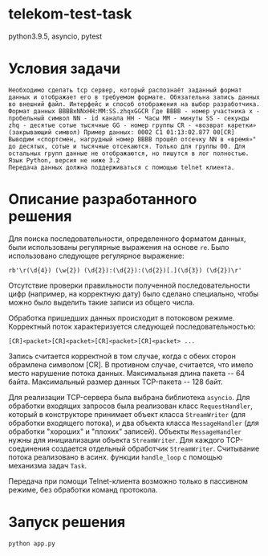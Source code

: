 # telekom-test-task
python3.9.5, asyncio, pytest
# Условия задачи
```
Необходимо сделать tcp сервер, который распознаёт заданный формат данных и отображает его в требуемом формате. Обязательна запись данных во внешний файл. Интерфейс и способ отображения на выбор разработчика. Формат данных BBBBxNNxHH:MM:SS.zhqxGGCR Где BBBB - номер участника x - пробельный символ NN - id канала HH - Часы MM - минуты SS - секунды zhq - десятые сотые тысячные GG - номер группы CR - «возврат каретки» (закрывающий символ) Пример данных: 0002 C1 01:13:02.877 00[CR] Выводим «спортсмен, нагрудный номер BBBB прошёл отсечку NN в «время»" до десятых, сотые и тысячные отсекаются. Только для группы 00. Для остальных групп данные не отображаются, но пишутся в лог полностью.
Язык Python, версия не ниже 3.2
Передача данных должна поддерживаться с помощью telnet клиента.
```
# Описание разработанного решения

Для поиска последовательности, определенного форматом данных, были использованы регулярные выражения на основе ```re```. Было использовано следующее регулярное выражение:
```
rb'\r(\d{4}) (\w{2}) (\d{2}):(\d{2}):(\d{2})[.](\d{3}) (\d{2})\r'
``` 
Отсутствие проверки правильности полученной последовательности цифр (например, на корректную дату) было сделано специально, чтобы можно было выделить такие записи из общего числа.

Обработка пришедших данных происходит в потоковом режиме. Корректный поток характеризуется следующей последовательностью:
```
[CR]<packet>[CR]<packet>[CR]<packet>[CR]<packet> ...
```
Запись считается корректной в том случае, когда с обеих сторон обрамлена символом [CR]. В противном случае, считается, что имело место нарушение потока данных. Максимальная длина пакета -- 64 байта. Максимальный размер данных TCP-пакета -- 128 байт.



Для реализации TCP-сервера была выбрана библиотека ```asyncio```. Для обработки входящих запросов была реализован класс ```RequestHandler```, который в конструкторе принимает объект класса ```StreamWriter``` (для обработки входящего потока), и два объекта класса ```MessageHandler``` (для обработки "хороших" и "плохих" записей). Объекты ```MessageHandler``` нужны для инициализации объекта ```StreamWriter```. 
Для каждого TCP-соединения создается отдельный обработчик ```StreamWriter```.
Считывание потока реализовано в асинх. функции ```handle_loop``` с помощью механизма задач ```Task```. 

Передача при помощи Telnet-клиента возможно только в пассивном режиме, без обработки команд протокола.

# Запуск решения

```
python app.py
```